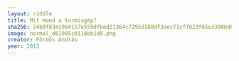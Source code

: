 ```yaml
---
layout: riddle
title: Mit mond a turmixgép?
sha256: 24b0f83ec094157e559dfbed21364c72953168df3aec71cf7023f65e33906d07
image: normal_d61995c0118bb2d8.png
creator: Fördős András
year: 2013
---
```

